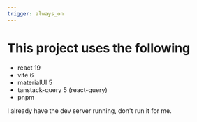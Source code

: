 ```yaml
---
trigger: always_on
---
```


# This project uses the following
- react 19
- vite 6
- materialUI 5
- tanstack-query 5 (react-query)
- pnpm

I already have the dev server running, don't run it for me.